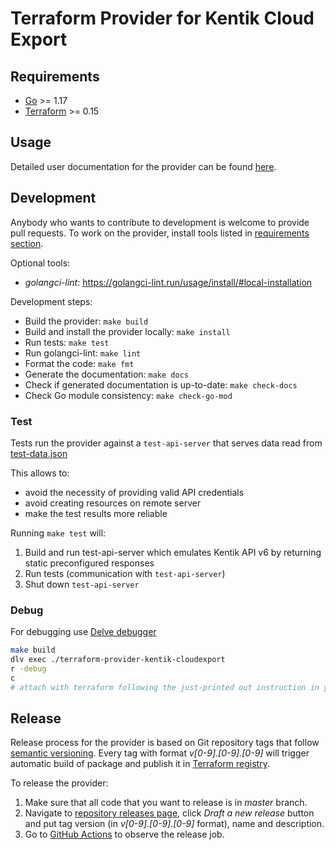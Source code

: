 # Terraform Provider for Kentik Cloud Export

## Requirements

- [Go](https://golang.org/doc/install) >= 1.17
- [Terraform](https://www.terraform.io/downloads.html) >= 0.15

## Usage

Detailed user documentation for the provider can be found [here](https://registry.terraform.io/providers/kentik/kentik-cloudexport/latest/docs).

## Development

Anybody who wants to contribute to development is welcome to provide pull requests. To work on the provider, install tools listed in [requirements section](#requirements).

Optional tools:
- _golangci-lint_: <https://golangci-lint.run/usage/install/#local-installation>

Development steps:
- Build the provider: `make build`
- Build and install the provider locally: `make install`
- Run tests: `make test`
- Run golangci-lint: `make lint`
- Format the code: `make fmt`
- Generate the documentation: `make docs`
- Check if generated documentation is up-to-date: `make check-docs`
- Check Go module consistency: `make check-go-mod`

### Test

Tests run the provider against a `test-api-server` that serves data read from [test-data.json](internal/provider/test-data.json)

This allows to:
- avoid the necessity of providing valid API credentials
- avoid creating resources on remote server
- make the test results more reliable

Running `make test` will:
1. Build and run test-api-server which emulates Kentik API v6 by returning static preconfigured responses
2. Run tests (communication with `test-api-server`)
3. Shut down `test-api-server`

### Debug

For debugging use [Delve debugger](https://github.com/go-delve/delve)

```bash
make build
dlv exec ./terraform-provider-kentik-cloudexport
r -debug
c
# attach with terraform following the just-printed out instruction in your terminal
```

## Release

Release process for the provider is based on Git repository tags that follow [semantic versioning](https://semver.org/). Every tag with format _v\[0-9].\[0-9].\[0-9]_ will trigger automatic build of package and publish it in [Terraform registry](https://registry.terraform.io/providers/kentik/kentik-cloudexport).

To release the provider:
1. Make sure that all code that you want to release is in _master_ branch.
2. Navigate to [repository releases page](https://github.com/kentik/terraform-provider-kentik-cloudexport/releases), click _Draft a new release_ button and put tag version (in _v\[0-9].\[0-9].\[0-9]_ format), name and description.
3. Go to [GitHub Actions](https://github.com/kentik/terraform-provider-kentik-cloudexport/actions) to observe the release job.
